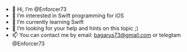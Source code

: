 - 👋 Hi, I’m @Enforcer73
- 👀 I’m interested in Swift programming for iOS
- 🌱 I’m currently learning Swift
- 💞️ I’m looking for your help and hints on this topic ;)
- 📫 You can contact me by email: bagarus73@gmail.com or telegtam @Enforcer73

<!---
Enforcer73/Enforcer73 is a ✨ special ✨ repository because its `README.md` (this file) appears on your GitHub profile.
You can click the Preview link to take a look at your changes.
--->
